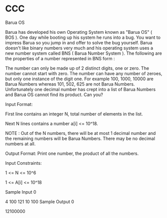 # CCC
Barua OS


Barua has developed his own Operating System known as "Barua OS" ( BOS ). One day while booting up his system he runs into a bug. You want to impress Barua so you jump in and offer to solve the bug yourself.
Barua doesn't like binary numbers very much and his operating system uses a new number system called BNS ( Barua Number System ).
The following are the properties of a number represented in BNS form :

The number can only be made up of 2 distinct digits, one or zero.
The number cannot start with zero.
The number can have any number of zeroes, but only one instance of the digit one.
For example 100, 1000, 10000 are Barua Numbers whereas 101, 502, 625 are not Barua Numbers. Unfortunately one decimal number has crept into a list of Barua Numbers and Barua OS cannot find its product. Can you?

Input Format:

First line contains an integer N, total number of elements in the list.

Next N lines contains a number a[i] <= 10^18.

NOTE :
Out of the N numbers, there will be at most 1 decimal number and the remaining numbers will be Barua Numbers.
There may be no decimal numbers at all.

Output Format:
Print one number, the product of all the numbers.

Input Constraints:

1 <= N <= 10^6

1 <= A[i] <= 10^18

Sample Input 0

4
100
121
10
100
Sample Output 0

12100000
